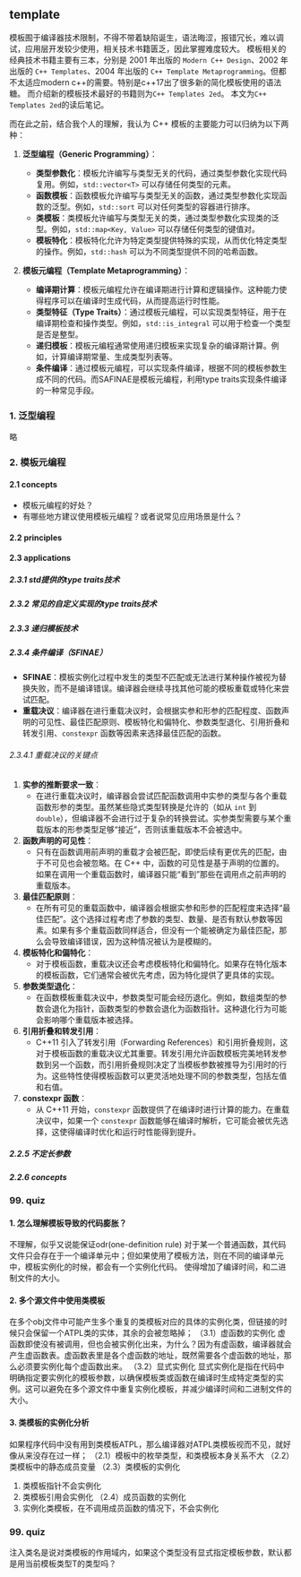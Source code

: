 ## template

模板囿于编译器技术限制，不得不带着缺陷诞生，语法晦涩，报错冗长，难以调试，应用层开发较少使用，相关技术书籍匮乏，因此掌握难度较大。
模板相关的经典技术书籍主要有三本，分别是 2001 年出版的 `Modern C++ Design`、2002 年出版的 `C++ Templates`、2004 年出版的 `C++ Template Metaprogramming`。但都不太适应modern c++的需要。特别是c++17出了很多新的简化模板使用的语法糖。
而介绍新的模板技术最好的书籍则为`C++ Templates 2ed`。
本文为`C++ Templates 2ed`的读后笔记。

而在此之前，结合我个人的理解，我认为 C++ 模板的主要能力可以归纳为以下两种：
1. **泛型编程（Generic Programming）**：
   - **类型参数化**：模板允许编写与类型无关的代码，通过类型参数化实现代码复用。例如，`std::vector<T>` 可以存储任何类型的元素。
   - **函数模板**：函数模板允许编写与类型无关的函数，通过类型参数化实现函数的泛型。例如，`std::sort` 可以对任何类型的容器进行排序。
   - **类模板**：类模板允许编写与类型无关的类，通过类型参数化实现类的泛型。例如，`std::map<Key, Value>` 可以存储任何类型的键值对。
   - **模板特化**：模板特化允许为特定类型提供特殊的实现，从而优化特定类型的操作。例如，`std::hash` 可以为不同类型提供不同的哈希函数。

2. **模板元编程（Template Metaprogramming）**：
   - **编译期计算**：模板元编程允许在编译期进行计算和逻辑操作。这种能力使得程序可以在编译时生成代码，从而提高运行时性能。
   - **类型特征（Type Traits）**：通过模板元编程，可以实现类型特征，用于在编译期检查和操作类型。例如，`std::is_integral` 可以用于检查一个类型是否是整型。
   - **递归模板**：模板元编程通常使用递归模板来实现复杂的编译期计算。例如，计算编译期常量、生成类型列表等。
   - **条件编译**：通过模板元编程，可以实现条件编译，根据不同的模板参数生成不同的代码。而SAFINAE是模板元编程，利用type traits实现条件编译的一种常见手段。

### 1. 泛型编程
略

### 2. 模板元编程

#### 2.1 concepts
* 模板元编程的好处？
* 有哪些地方建议使用模板元编程？或者说常见应用场景是什么？

#### 2.2 principles

#### 2.3 applications
##### 2.3.1 std提供的type traits技术
##### 2.3.2 常见的自定义实现的type traits技术
##### 2.3.3 递归模板技术
##### 2.3.4 条件编译（SFINAE）

- **SFINAE**：模板实例化过程中发生的类型不匹配或无法进行某种操作被视为替换失败，而不是编译错误。编译器会继续寻找其他可能的模板重载或特化来尝试匹配。
- **重载决议**：编译器在进行重载决议时，会根据实参和形参的匹配程度、函数声明的可见性、最佳匹配原则、模板特化和偏特化、参数类型退化、引用折叠和转发引用、`constexpr` 函数等因素来选择最佳匹配的函数。

###### 2.3.4.1 重载决议的关键点
1. **实参的推断要求一致**：
   - 在进行重载决议时，编译器会尝试匹配函数调用中实参的类型与各个重载函数形参的类型。虽然某些隐式类型转换是允许的（如从 `int` 到 `double`），但编译器不会进行过于复杂的转换尝试。实参类型需要与某个重载版本的形参类型足够“接近”，否则该重载版本不会被选中。
2. **函数声明的可见性**：
   - 只有在函数调用前声明的重载才会被匹配，即使后续有更优先的匹配，由于不可见也会被忽略。在 C++ 中，函数的可见性是基于声明的位置的。如果在调用一个重载函数时，编译器只能“看到”那些在调用点之前声明的重载版本。
3. **最佳匹配原则**：
   - 在所有可见的重载函数中，编译器会根据实参和形参的匹配程度来选择“最佳匹配”。这个选择过程考虑了参数的类型、数量、是否有默认参数等因素。如果有多个重载函数同样适合，但没有一个能被确定为最佳匹配，那么会导致编译错误，因为这种情况被认为是模糊的。
4. **模板特化和偏特化**：
   - 对于模板函数，重载决议还会考虑模板特化和偏特化。如果存在特化版本的模板函数，它们通常会被优先考虑，因为特化提供了更具体的实现。
5. **参数类型退化**：
   - 在函数模板重载决议中，参数类型可能会经历退化。例如，数组类型的参数会退化为指针，函数类型的参数会退化为函数指针。这种退化行为可能会影响哪个重载版本被选择。
6. **引用折叠和转发引用**：
   - C++11 引入了转发引用（Forwarding References）和引用折叠规则，这对于模板函数的重载决议尤其重要。转发引用允许函数模板完美地转发参数到另一个函数，而引用折叠规则决定了当模板参数被推导为引用时的行为。这些特性使得模板函数可以更灵活地处理不同的参数类型，包括左值和右值。
7. **constexpr 函数**：
   - 从 C++11 开始，`constexpr` 函数提供了在编译时进行计算的能力。在重载决议中，如果一个 `constexpr` 函数能够在编译时解析，它可能会被优先选择，这使得编译时优化和运行时性能得到提升。


##### 2.2.5 不定长参数

##### 2.2.6 concepts


### 99. quiz
#### 1. 怎么理解模板导致的代码膨胀？
不理解，似乎又说能保证odr(one-definition rule)
对于某一个普通函数，其代码文件只会存在于一个编译单元中；但如果使用了模板方法，则在不同的编译单元中，模板实例化的时候，都会有一个实例化代码。
使得增加了编译时间，和二进制文件的大小。




#### 2. 多个源文件中使用类模板
 在多个obj文件中可能产生多个重复的类模板对应的具体的实例化类，但链接的时候只会保留一个ATPL<int>类的实体，其余的会被忽略掉；
（3.1）虚函数的实例化
虚函数即使没有被调用，但也会被实例化出来，为什么？因为有虚函数，编译器就会产生虚函数表。虚函数表里是各个虚函数的地址，既然需要各个虚函数的地址，那么必须要实例化每个虚函数出来。
（3.2）显式实例化
显式实例化是指在代码中明确指定要实例化的模板参数，以确保模板类或函数在编译时生成特定类型的实例。这可以避免在多个源文件中重复实例化模板，并减少编译时间和二进制文件的大小。


#### 3. 类模板的实例化分析
如果程序代码中没有用到类模板ATPL，那么编译器对ATPL类模板视而不见，就好像从来没存在过一样；
（2.1）模板中的枚举类型，和类模板本身关系不大
（2.2）类模板中的静态成员变量
（2.3）类模板的实例化
1. 类模板指针不会实例化
2. 类模板引用会实例化
（2.4）成员函数的实例化
1. 实例化类模板，在不调用成员函数的情况下，不会实例化


### 99. quiz
注入类名是说对类模板的作用域内，如果这个类型没有显式指定模板参数，默认都是用当前模板类型T的类型吗？

